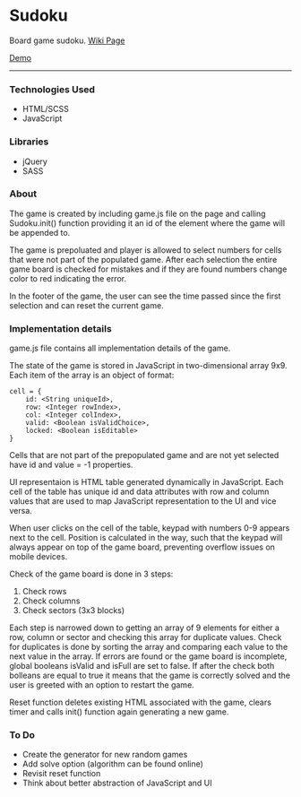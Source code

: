 # Sudoku

Board game sudoku. [Wiki Page](http://en.wikipedia.org/wiki/Sudoku)

[Demo](http://valex-tech.com/sudoku)

***

### Technologies Used

* HTML/SCSS
* JavaScript

### Libraries

* jQuery
* SASS

### About

The game is created by including game.js file on the page and calling Sudoku.init() function providing it an id of the element where the game will be appended to.

The game is prepoluated and player is allowed to select numbers for cells that were not part of the populated game. After each selection the entire game board is checked for mistakes and if they are found numbers change color to red indicating the error. 

In the footer of the game, the user can see the time passed since the first selection and can reset the current game.

### Implementation details

game.js file contains all implementation details of the game. 

The state of the game is stored in JavaScript in two-dimensional array 9x9. Each item of the array is an object of format:

    cell = {
    	id: <String uniqueId>,
    	row: <Integer rowIndex>,
    	col: <Integer colIndex>,
    	valid: <Boolean isValidChoice>,
    	locked: <Boolean isEditable>
	}

Cells that are not part of the prepopulated game and are not yet selected have id and value = -1 properties. 

UI representaion is HTML table generated dynamically in JavaScript. Each cell of the table has unique id and data attributes with row and column values that are used to map JavaScript representation to the UI and vice versa.

When user clicks on the cell of the table, keypad with numbers 0-9 appears next to the cell. Position is calculated in the way, such that the keypad will always appear on top of the game board, preventing overflow issues on mobile devices.

Check of the game board is done in 3 steps:

1. Check rows
2. Check columns
3. Check sectors (3x3 blocks)

Each step is narrowed down to getting an array of 9 elements for either a row, column or sector and checking this array for duplicate values. Check for duplicates is done by sorting the array and comparing each value to the next value in the array. If errors are found or the game board is incomplete, global booleans isValid and isFull are set to false. If after the check both bolleans are equal to true it means that the game is correctly solved and the user is greeted with an option to restart the game.

Reset function deletes existing HTML associated with the game, clears timer and calls init() function again generating a new game.

### To Do

* Create the generator for new random games
* Add solve option (algorithm can be found online)
* Revisit reset function
* Think about better abstraction of JavaScript and UI 